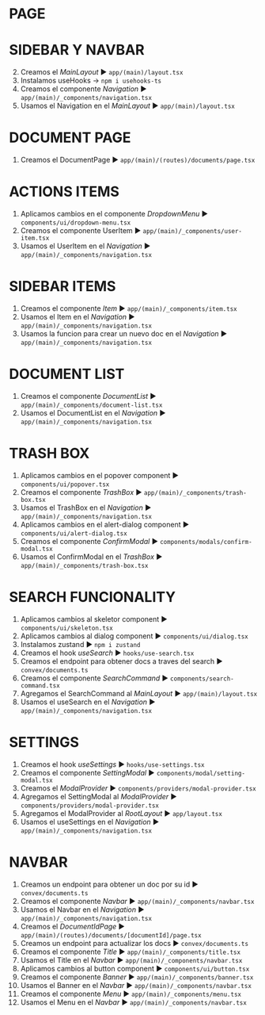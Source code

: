 # PAGE 
# SIDEBAR Y NAVBAR
2. Creamos el *MainLayout* ► `app/(main)/layout.tsx`
3. Instalamos useHooks → `npm i usehooks-ts`
4. Creamos el componente *Navigation* ► `app/(main)/_components/navigation.tsx`
5. Usamos el Navigation en el *MainLayout* ► `app/(main)/layout.tsx`

# DOCUMENT PAGE
1. Creamos el DocumentPage ► `app/(main)/(routes)/documents/page.tsx`

# ACTIONS ITEMS
1. Aplicamos cambios en el componente *DropdownMenu* ► `components/ui/dropdown-menu.tsx`
2. Creamos el componente UserItem ► `app/(main)/_components/user-item.tsx`
3. Usamos el UserItem en el *Navigation* ► `app/(main)/_components/navigation.tsx`

# SIDEBAR ITEMS
1. Creamos el componente *Item* ► `app/(main)/_components/item.tsx`
2. Usamos el Item en el *Navigation* ► `app/(main)/_components/navigation.tsx`
3. Usamos la funcion para crear un nuevo doc en el *Navigation* ► `app/(main)/_components/navigation.tsx`

# DOCUMENT LIST
1. Creamos el componente *DocumentList* ► `app/(main)/_components/document-list.tsx`
2. Usamos el DocumentList en el *Navigation* ► `app/(main)/_components/navigation.tsx`

# TRASH BOX
1. Aplicamos cambios en el popover component ► `components/ui/popover.tsx`
2. Creamos el componente *TrashBox* ► `app/(main)/_components/trash-box.tsx`
3. Usamos el TrashBox en el *Navigation* ► `app/(main)/_components/navigation.tsx`
4. Aplicamos cambios en el alert-dialog component ► `components/ui/alert-dialog.tsx`
5. Creamos el componente *ConfirmModal* ► `components/modals/confirm-modal.tsx`
6. Usamos el ConfirmModal en el *TrashBox* ► `app/(main)/_components/trash-box.tsx`

# SEARCH FUNCIONALITY
1. Aplicamos cambios al skeletor component ► `components/ui/skeleton.tsx`
2. Aplicamos cambios al dialog component ► `components/ui/dialog.tsx`
3. Instalamos zustand ► `npm i zustand`
4. Creamos el hook *useSearch* ► `hooks/use-search.tsx`
5. Creamos el endpoint para obtener docs a traves del search ► `convex/documents.ts`
6. Creamos el componente *SearchCommand* ► `components/search-command.tsx`
7. Agregamos el SearchCommand al *MainLayout* ► `app/(main)/layout.tsx`
8. Usamos el useSearch en el *Navigation* ► `app/(main)/_components/navigation.tsx`

# SETTINGS
1. Creamos el hook *useSettings* ► `hooks/use-settings.tsx`
2. Creamos el componente *SettingModal* ► `components/modal/setting-modal.tsx`
3. Creamos el *ModalProvider* ► `components/providers/modal-provider.tsx`
4. Agregamos el SettingModal al *ModalProvider* ► `components/providers/modal-provider.tsx`
5. Agregamos el ModalProvider al *RootLayout* ► `app/layout.tsx`
6. Usamos el useSettings en el *Navigation* ► `app/(main)/_components/navigation.tsx`

# NAVBAR
1. Creamos un endpoint para obtener un doc por su id ► `convex/documents.ts`
2. Creamos el componente *Navbar* ► `app/(main)/_components/navbar.tsx`
3. Usamos el Navbar en el *Navigation* ► `app/(main)/_components/navigation.tsx`
4. Creamos el *DocumentIdPage* ► `app/(main)/(routes)/documents/[documentId]/page.tsx`
5. Creamos un endpoint para actualizar los docs ► `convex/documents.ts`
6. Creamos el componente *Title* ► `app/(main)/_components/title.tsx`
7. Usamos el Title en el *Navbar* ► `app/(main)/_components/navbar.tsx`
8. Aplicamos cambios al button component ► `components/ui/button.tsx`
9. Creamos el componente *Banner* ► `app/(main)/_components/banner.tsx`
10. Usamos el Banner en el *Navbar* ► `app/(main)/_components/navbar.tsx`
11. Creamos el componente *Menu* ► `app/(main)/_components/menu.tsx`
12. Usamos el Menu en el *Navbar* ► `app/(main)/_components/navbar.tsx`
